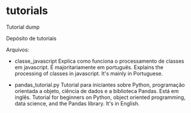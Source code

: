 # tutorials
Tutorial dump

Depósito de tutoriais

Arquivos:
- classe_javascript
    Explica como funciona o processamento de classes em javascript. É majoritariamente em português.
    Explains the processing of classes in javascript. It's mainly in Portuguese.

- pandas_tutorial.py
    Tutorial para iniciantes sobre Python, programação orientada a objeto, ciência de dados e a biblioteca Pandas. Está em inglês.
    Tutorial for beginners on Python, object oriented programming, data science, and the Pandas library. It's in English.
